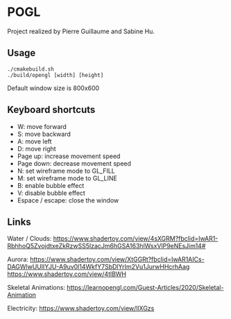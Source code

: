 # POGL

Project realized by Pierre Guillaume and Sabine Hu.

## Usage
```shell
./cmakebuild.sh
./build/opengl [width] [height]
```

Default window size is 800x600

## Keyboard shortcuts
* W: move forward
* S: move backward
* A: move left
* D: move right
* Page up: increase movement speed
* Page down: decrease movement speed
* N: set wireframe mode to GL\_FILL
* M: set wireframe mode to GL\_LINE
* B: enable bubble effect
* V: disable bubble effect
* Espace / escape: close the window

## Links

Water / Clouds:
https://www.shadertoy.com/view/4sXGRM?fbclid=IwAR1-RbhhoQ5ZvojdtxeZkRzwSS5lzacJm6hGSA163hlWsxVlP9eNEsJim14#

Aurora:
https://www.shadertoy.com/view/XtGGRt?fbclid=IwAR1AICs-DAGWlwUUlIYJU-A9uv0l14WkfY7SbDlYrIm2Vu1JurwHHcrhAag
https://www.shadertoy.com/view/4tlBWH

Skeletal Animations:
https://learnopengl.com/Guest-Articles/2020/Skeletal-Animation

Electricity:
https://www.shadertoy.com/view/llXGzs
